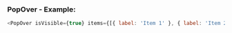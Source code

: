 <h3>PopOver - Example:</h3>

```js
<PopOver isVisible={true} items={[{ label: 'Item 1' }, { label: 'Item 2' }, { label: 'Item 3' }]} />
```
